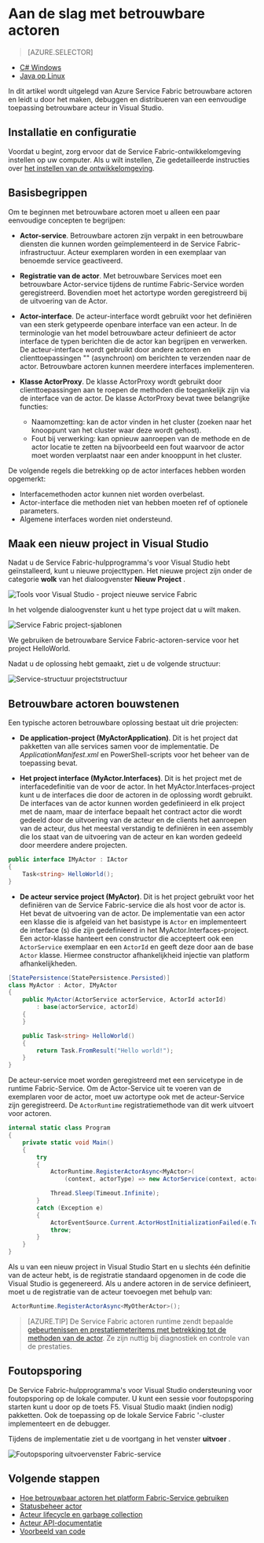 <properties
   pageTitle="Aan de slag met betrouwbare Service Fabric-actoren | Microsoft Azure"
   description="Deze zelfstudie doorloopt u de stappen voor het maken, debuggen en implementeren van een eenvoudige actor-service met behulp van betrouwbare Service Fabric-actoren."
   services="service-fabric"
   documentationCenter=".net"
   authors="vturecek"
   manager="timlt"
   editor=""/>

<tags
   ms.service="service-fabric"
   ms.devlang="dotnet"
   ms.topic="article"
   ms.tgt_pltfrm="NA"
   ms.workload="NA"
   ms.date="09/25/2016"
   ms.author="vturecek"/>

# <a name="getting-started-with-reliable-actors"></a>Aan de slag met betrouwbare actoren

> [AZURE.SELECTOR]
- [C# Windows](service-fabric-reliable-actors-get-started.md)
- [Java op Linux](service-fabric-reliable-actors-get-started-java.md)

In dit artikel wordt uitgelegd van Azure Service Fabric betrouwbare actoren en leidt u door het maken, debuggen en distribueren van een eenvoudige toepassing betrouwbare acteur in Visual Studio.

## <a name="installation-and-setup"></a>Installatie en configuratie
Voordat u begint, zorg ervoor dat de Service Fabric-ontwikkelomgeving instellen op uw computer.
Als u wilt instellen, Zie gedetailleerde instructies over [het instellen van de ontwikkelomgeving](service-fabric-get-started.md).

## <a name="basic-concepts"></a>Basisbegrippen
Om te beginnen met betrouwbare actoren moet u alleen een paar eenvoudige concepten te begrijpen:

 * **Actor-service**. Betrouwbare actoren zijn verpakt in een betrouwbare diensten die kunnen worden geïmplementeerd in de Service Fabric-infrastructuur. Acteur exemplaren worden in een exemplaar van benoemde service geactiveerd.
 
 * **Registratie van de actor**. Met betrouwbare Services moet een betrouwbare Actor-service tijdens de runtime Fabric-Service worden geregistreerd. Bovendien moet het actortype worden geregistreerd bij de uitvoering van de Actor.
 
 * **Actor-interface**. De acteur-interface wordt gebruikt voor het definiëren van een sterk getypeerde openbare interface van een acteur. In de terminologie van het model betrouwbare acteur definieert de actor interface de typen berichten die de actor kan begrijpen en verwerken. De acteur-interface wordt gebruikt door andere actoren en clienttoepassingen "" (asynchroon) om berichten te verzenden naar de actor. Betrouwbare actoren kunnen meerdere interfaces implementeren.
 
 * **Klasse ActorProxy**. De klasse ActorProxy wordt gebruikt door clienttoepassingen aan te roepen de methoden die toegankelijk zijn via de interface van de actor. De klasse ActorProxy bevat twee belangrijke functies:
    * Naamomzetting: kan de actor vinden in het cluster (zoeken naar het knooppunt van het cluster waar deze wordt gehost).
    * Fout bij verwerking: kan opnieuw aanroepen van de methode en de actor locatie te zetten na bijvoorbeeld een fout waarvoor de actor moet worden verplaatst naar een ander knooppunt in het cluster.

De volgende regels die betrekking op de actor interfaces hebben worden opgemerkt:

- Interfacemethoden actor kunnen niet worden overbelast.
- Actor-interface die methoden niet van hebben moeten ref of optionele parameters.
- Algemene interfaces worden niet ondersteund.

## <a name="create-a-new-project-in-visual-studio"></a>Maak een nieuw project in Visual Studio
Nadat u de Service Fabric-hulpprogramma's voor Visual Studio hebt geïnstalleerd, kunt u nieuwe projecttypen. Het nieuwe project zijn onder de categorie **wolk** van het dialoogvenster **Nieuw Project** .


![Tools voor Visual Studio - project nieuwe service Fabric][1]

In het volgende dialoogvenster kunt u het type project dat u wilt maken.

![Service Fabric project-sjablonen][5]

We gebruiken de betrouwbare Service Fabric-actoren-service voor het project HelloWorld.

Nadat u de oplossing hebt gemaakt, ziet u de volgende structuur:

![Service-structuur projectstructuur][2]

## <a name="reliable-actors-basic-building-blocks"></a>Betrouwbare actoren bouwstenen

Een typische actoren betrouwbare oplossing bestaat uit drie projecten:

* **De application-project (MyActorApplication)**. Dit is het project dat pakketten van alle services samen voor de implementatie. De *ApplicationManifest.xml* en PowerShell-scripts voor het beheer van de toepassing bevat.

* **Het project interface (MyActor.Interfaces)**. Dit is het project met de interfacedefinitie van de voor de actor. In het MyActor.Interfaces-project kunt u de interfaces die door de actoren in de oplossing wordt gebruikt. De interfaces van de actor kunnen worden gedefinieerd in elk project met de naam, maar de interface bepaalt het contract actor die wordt gedeeld door de uitvoering van de acteur en de clients het aanroepen van de acteur, dus het meestal verstandig te definiëren in een assembly die los staat van de uitvoering van de acteur en kan worden gedeeld door meerdere andere projecten.

```csharp
public interface IMyActor : IActor
{
    Task<string> HelloWorld();
}
```

* **De acteur service project (MyActor)**. Dit is het project gebruikt voor het definiëren van de Service Fabric-service die als host voor de actor is. Het bevat de uitvoering van de actor. De implementatie van een actor een klasse die is afgeleid van het basistype is `Actor` en implementeert de interface (s) die zijn gedefinieerd in het MyActor.Interfaces-project. Een actor-klasse hanteert een constructor die accepteert ook een `ActorService` exemplaar en een `ActorId` en geeft deze door aan de base `Actor` klasse. Hiermee constructor afhankelijkheid injectie van platform afhankelijkheden.

```csharp
[StatePersistence(StatePersistence.Persisted)]
class MyActor : Actor, IMyActor
{
    public MyActor(ActorService actorService, ActorId actorId)
        : base(actorService, actorId)
    {
    }

    public Task<string> HelloWorld()
    {
        return Task.FromResult("Hello world!");
    }
}
```

De acteur-service moet worden geregistreerd met een servicetype in de runtime Fabric-Service. Om de Actor-Service uit te voeren van de exemplaren voor de actor, moet uw actortype ook met de acteur-Service zijn geregistreerd. De `ActorRuntime` registratiemethode van dit werk uitvoert voor actoren.

```csharp
internal static class Program
{
    private static void Main()
    {
        try
        {
            ActorRuntime.RegisterActorAsync<MyActor>(
                (context, actorType) => new ActorService(context, actorType, () => new MyActor())).GetAwaiter().GetResult();

            Thread.Sleep(Timeout.Infinite);
        }
        catch (Exception e)
        {
            ActorEventSource.Current.ActorHostInitializationFailed(e.ToString());
            throw;
        }
    }
}

```

Als u van een nieuw project in Visual Studio Start en u slechts één definitie van de acteur hebt, is de registratie standaard opgenomen in de code die Visual Studio is gegenereerd. Als u andere actoren in de service definieert, moet u de registratie van de acteur toevoegen met behulp van:

```csharp
 ActorRuntime.RegisterActorAsync<MyOtherActor>();

```

> [AZURE.TIP] De Service Fabric actoren runtime zendt bepaalde [gebeurtenissen en prestatiemeteritems met betrekking tot de methoden van de actor](service-fabric-reliable-actors-diagnostics.md#actor-method-events-and-performance-counters). Ze zijn nuttig bij diagnostiek en controle van de prestaties.


## <a name="debugging"></a>Foutopsporing

De Service Fabric-hulpprogramma's voor Visual Studio ondersteuning voor foutopsporing op de lokale computer. U kunt een sessie voor foutopsporing starten kunt u door op de toets F5. Visual Studio maakt (indien nodig) pakketten. Ook de toepassing op de lokale Service Fabric '-cluster implementeert en de debugger.

Tijdens de implementatie ziet u de voortgang in het venster **uitvoer** .

![Foutopsporing uitvoervenster Fabric-service][3]


## <a name="next-steps"></a>Volgende stappen
 - [Hoe betrouwbaar actoren het platform Fabric-Service gebruiken](service-fabric-reliable-actors-platform.md)
 - [Statusbeheer actor](service-fabric-reliable-actors-state-management.md)
 - [Acteur lifecycle en garbage collection](service-fabric-reliable-actors-lifecycle.md)
 - [Acteur API-documentatie](https://msdn.microsoft.com/library/azure/dn971626.aspx)
 - [Voorbeeld van code](https://github.com/Azure/servicefabric-samples)


<!--Image references-->
[1]: ./media/service-fabric-reliable-actors-get-started/reliable-actors-newproject.PNG
[2]: ./media/service-fabric-reliable-actors-get-started/reliable-actors-projectstructure.PNG
[3]: ./media/service-fabric-reliable-actors-get-started/debugging-output.PNG
[4]: ./media/service-fabric-reliable-actors-get-started/vs-context-menu.png
[5]: ./media/service-fabric-reliable-actors-get-started/reliable-actors-newproject1.PNG
